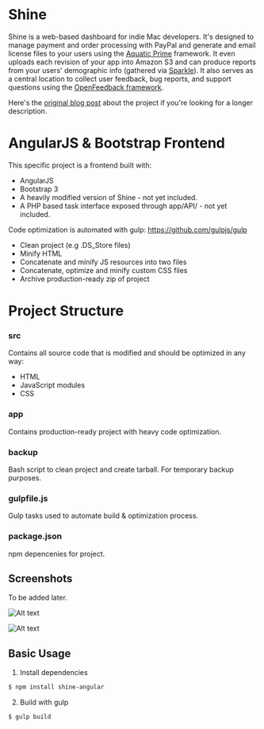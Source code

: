 # Shine
Shine is a web-based dashboard for indie Mac developers. It's designed to manage payment and order processing with PayPal and generate and email license files to your users using the [Aquatic Prime](http://www.aquaticmac.com/) framework. It even uploads each revision of your app into Amazon S3 and can produce reports from your users' demographic info (gathered via [Sparkle](http://sparkle.andymatuschak.org/)). It also serves as a central location to collect user feedback, bug reports, and support questions using the [OpenFeedback framework](http://github.com/tylerhall/OpenFeedback/tree/master).

Here's the [original blog post](http://clickontyler.com/blog/2009/08/shine-an-indie-mac-dashboard/) about the project if you're looking for a longer description.

# AngularJS & Bootstrap Frontend
This specific project is a frontend built with:
* AngularJS
* Bootstrap 3
* A heavily modified version of Shine - not yet included.
* A PHP based task interface exposed through app/API/ - not yet included.

Code optimization is automated with gulp: https://github.com/gulpjs/gulp
* Clean project (e.g .DS_Store files)
* Minify HTML
* Concatenate and minify JS resources into two files
* Concatenate, optimize and minify custom CSS files
* Archive production-ready zip of project

# Project Structure
### src
Contains all source code that is modified and should be optimized in any way:
* HTML
* JavaScript modules
* CSS

### app
Contains production-ready project with heavy code optimization.

### backup
Bash script to clean project and create tarball. For temporary backup purposes.

### gulpfile.js
Gulp tasks used to automate build & optimization process.

### package.json
npm depencenies for project.


Screenshots
-----------
To be added later.

![Alt text](https://raw.githubusercontent.com/tiagosiebler/Shine_AngJS_Version/master/screenshots/screen1.png "Main Interface")

![Alt text](https://raw.githubusercontent.com/tiagosiebler/Shine_AngJS_Version/master/screenshots/screen2.png "Versions Interface")


Basic Usage
-----------
1. Install dependencies
```sh
$ npm install shine-angular
```
2. Build with gulp
```sh
$ gulp build
```
